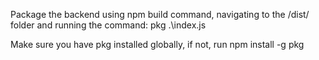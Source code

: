 Package the backend using npm build command, navigating to the /dist/ folder and running the command: pkg .\index.js

Make sure you have pkg installed globally, if not, run npm install -g pkg
